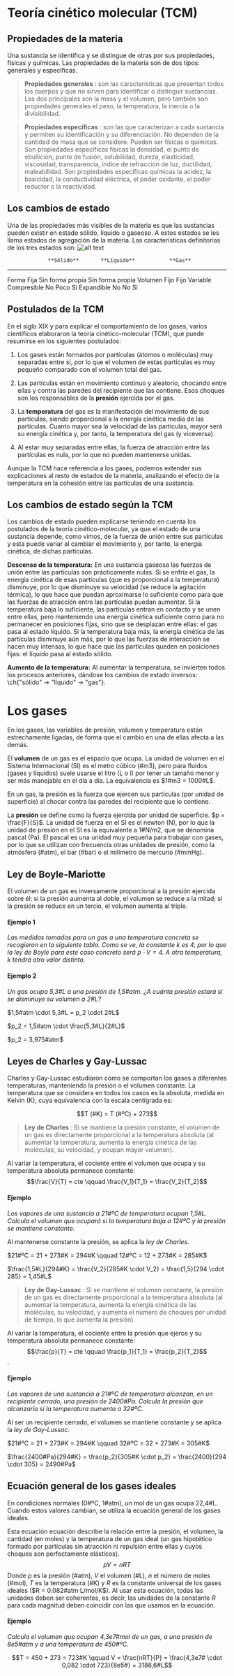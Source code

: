 # Teoría cinético molecular (TCM)

## Propiedades de la materia

Una sustancia se identifica y se distingue de otras por sus propiedades, físicas y químicas. Las propiedades de la materia son de dos tipos: generales y específicas.

> **Propiedades generales**
> :     son las características que presentan todos los cuerpos y que no sirven para identificar o distinguir sustancias. Las dos principales son la masa y el volumen, pero también son propiedades generales el peso, la temperatura, la inercia o la divisibilidad.

> **Propiedades específicas**
> :     son las que caracterizan a cada sustancia y permiten su identificación y su diferenciación. No dependen de la cantidad de masa que se considere. Pueden ser físicas o químicas. Son propiedades específicas físicas la densidad, el punto de ebullición, punto de fusión, solubilidad, dureza, elasticidad, viscosidad, transparencia, índice de refracción de luz, ductilidad, maleabilidad. Son propiedades específicas químicas la acidez, la basicidad, la conductividad eléctrica, el poder oxidante, el poder reductor o la reactividad.

## Los cambios de estado

Una de las propiedades más visibles de la materia es que las sustancias pueden existir en estado sólido, líquido o gaseoso. A estos estados se les llama estados de agregación de la materia. Las características definitorias de los tres estados son:
![alt text](image-14.png)

                 **Sólido**       **Líquido**           **Gas**
-------------  --------------   ------------------  ------------------
Forma               Fija         Sin forma propia    Sin forma propia
Volumen             Fijo         Fijo                Variable
Compresible         No           Poco                Sí
Expandible          No           No                  Sí

## Postulados de la TCM

En el siglo XIX y para explicar el comportamiento de los gases, varios científicos elaboraron la teoría cinético-molecular (TCM), que puede resumirse en los siguientes postulados:

1) Los gases están formados por partículas (átomos o moléculas) muy separadas entre sí, por lo que el volumen de estas partículas es muy pequeño comparado con el volumen total del gas.

2) Las partículas están en movimiento continuo y aleatorio, chocando entre ellas y contra las paredes del recipiente que las contiene. Esos choques son los responsables de la **presión** ejercida por el gas.

3) La **temperatura** del gas es la manifestación del movimiento de sus partículas, siendo proporcional a la energía cinética media de las partículas. Cuanto mayor sea la velocidad de las partículas, mayor será su energía cinética y, por tanto, la temperatura del gas (y viceversa).

4) Al estar muy separadas entre ellas, la fuerza de atracción entre las partículas es nula, por lo que no pueden mantenerse unidas.

Aunque la TCM hace referencia a los gases, podemos extender sus explicaciones al resto de estados de la materia, analizando el efecto de la temperatura en la cohesión entre las partículas de una sustancia.

## Los cambios de estado según la TCM

Los cambios de estado pueden explicarse teniendo en cuenta los postulados de la teoría cinético-molecular, ya que el estado de una sustancia depende, como vimos, de la fuerza de unión entre sus partículas y esta puede variar al cambiar el movimiento y, por tanto, la energía cinética, de dichas partículas.

**Descenso de la temperatura:** En una sustancia gaseosa las fuerzas de unión entre las partículas son prácticamente nulas. Si se enfría el gas, la energía cinética de esas partículas (que es proporcional a la temperatura) disminuye, por lo que disminuye su velocidad (se reduce la agitación térmica), lo que hace que puedan aproximarse lo suficiente como para que las fuerzas de atracción entre las partículas puedan aumentar. Si la temperatura baja lo suficiente, las partículas entran en contacto y se unen entre ellas, pero manteniendo una energía cinética suficiente como para no permanecer en posiciones fijas, sino que se desplazan entre ellas: el gas pasa al estado líquido. Si la temperatura baja más, la energía cinética de las partículas disminuye aún más, por lo que las fuerzas de interacción se hacen muy intensas, lo que hace que las partículas queden en posiciones fijas: el líquido pasa al estado
sólido.

**Aumento de la temperatura:** Al aumentar la temperatura, se invierten todos los procesos anteriores, dándose los cambios de estado inversos: \ch{"sólido" -> "líquido" -> "gas"}.

# Los gases

En los gases, las variables de presión, volumen y temperatura están estrechamente ligadas, de forma que el cambio en una de ellas afecta a las demás.

El **volumen** de un gas es el espacio que ocupa. La unidad de volumen en el Sistema Internacional (SI) es el metro cúbico (#m3), pero para fluidos (gases y líquidos) suele usarse el litro (L o l) por tener un tamaño menor y ser más manejable en el día a día. La equivalencia es $1#m3 = 1000#L$.

En un gas, la presión es la fuerza que ejercen sus partículas (por unidad de superficie) al chocar contra las paredes del recipiente que lo contiene.

La **presión** se define como la fuerza ejercida por unidad de superficie. $p = \frac{F}{S}$. La unidad de fuerza en el SI es el newton (N), por lo que la unidad de presión en el SI es la equivalente a 1#N/m2, que se denomina pascal (Pa). El pascal es una unidad muy pequeña para trabajar con gases, por lo que se utilizan con frecuencia otras unidades de presión, como la atmósfera (#atm), el bar (#bar) o el milímetro de mercurio (#mmHg).

<!-- $1#atm = 101325#Pa = 1013#hPa$ o milibares. 
Falta tabla de cambios de unidades de presión -->

## Ley de Boyle-Mariotte

El volumen de un gas es inversamente proporcional a la presión ejercida sobre él: si la presión aumenta al doble, el volumen se reduce a la mitad; si la presión se reduce en un tercio, el volumen aumenta al triple.

#### Ejemplo 1
*Las medidas tomadas para un gas a una temperatura concreta se recogieron en la siguiente tabla. Como se ve, la constante k es 4, por lo que la ley de Boyle para este caso concreto será $p \cdot V = 4$. A otra temperatura, k tendrá otro valor distinto.*

#### Ejemplo 2
*Un gas ocupa 5,3#L a una presión de 1,5#atm. ¿A cuánta presión estará si se disminuye su volumen a 2#L?*

$1,5#atm \cdot 5,3#L = p_2 \cdot 2#L$

$p_2 = 1,5#atm \cdot \frac{5,3#L}{2#L}$

$p_2 = 3,975#atm$


## Leyes de Charles y Gay-Lussac

Charles y Gay-Lussac estudiaron cómo se comportan los gases a diferentes temperaturas, manteniendo la presión o el volumen constante. La temperatura que se considera en todos los casos es la absoluta, medida en Kelvin (K), cuya equivalencia con la escala centígrada es:

$$T (#K) = T (#ºC) + 273$$

> **Ley de Charles**
> :     Si se mantiene la presión constante, el volumen de un gas es directamente proporcional a la temperatura absoluta (al aumentar la temperatura, aumenta la energía cinética de las moléculas, su velocidad, y ocupan mayor volumen).

Al variar la temperatura, el cociente entre el volumen que ocupa y su temperatura absoluta permanece constante:
$$\frac{V}{T} = cte \qquad \frac{V_1}{T_1} = \frac{V_2}{T_2}$$

#### Ejemplo
*Los vapores de una sustancia a 21#ºC de temperatura ocupan 1,5#L. Calcula el volumen que ocupará si la temperatura baja a 12#ºC y la presión se mantiene constante.*

Al mantenerse constante la presión, se aplica la *ley de Charles*.

$21#ºC = 21 + 273#K = 294#K \qquad 12#ºC = 12 + 273#K = 285#K$

$\frac{1,5#L}{294#K} = \frac{V_2}{285#K \cdot V_2} = \frac{1,5}{294 \cdot 285} = 1,45#L$

> **Ley de Gay-Lussac**
> :     Si se mantiene el volumen constante, la presión de un gas es directamente proporcional a la temperatura absoluta (al aumentar la temperatura, aumenta la energía cinética de las moléculas, su velocidad, y aumenta el número de choques por unidad de tiempo, lo que aumenta la presión).

Al variar la temperatura, el cociente entre la presión que ejerce y su temperatura absoluta permanece constante:
$$\frac{p}{T} = cte \qquad \frac{p_1}{T_1} = \frac{p_2}{T_2}$$.

#### Ejemplo
*Los vapores de una sustancia a 21#ºC de temperatura alcanzan, en un recipiente cerrado, una presión de 2400#Pa. Calcula la presión que alcanzaría si la temperatura aumenta a 32#ºC.*

Al ser un recipiente cerrado, el volumen se mantiene constante y se aplica la *ley de Gay-Lussac*.

$21#ºC = 21 + 273#K = 294#K \qquad 32#ºC = 32 + 273#K = 305#K$

$\frac{2400#Pa}{294#K} = \frac{p_2}{305#K \cdot p_2} = \frac{2400}{294 \cdot 305} = 2490#Pa$

## Ecuación general de los gases ideales

En condiciones normales (0#ºC, 1#atm), un mol de un gas ocupa 22,4#L. Cuando estos valores cambian, se utiliza la ecuación general de los gases ideales.

Esta ecuación ecuación describe la relación entre la presión, el volumen, la cantidad (en moles) y la temperatura de un gas ideal (un gas hipotético formado por partículas sin atracción ni repulsión entre ellas y cuyos choques son perfectamente elásticos).
$$pV = nRT$$
Donde $p$ es la presión (#atm), $V$ el volumen (#L), $n$ el número de moles (#mol), $T$ es la temperatura (#K) y $R$ es la constante universal de los gases ideales ($R = 0.082#atm·L/mol/K$). Al usar esta ecuación, todas las unidades deben ser coherentes, es decir, las unidades de la constante $R$ para cada magnitud deben coincidir con las que usamos en la ecuación.

#### Ejemplo
*Calcula el volumen que ocupan 4,3e7#mol de un gas, a una presión de 8e5#atm y a una temperatura de 450#ºC.*

$$T = 450 + 273 = 723#K \qquad V = \frac{nRT}{P} = \frac{4,3e7# \cdot 0,082 \cdot 723}{8e5#} = 3186,6#L$$

